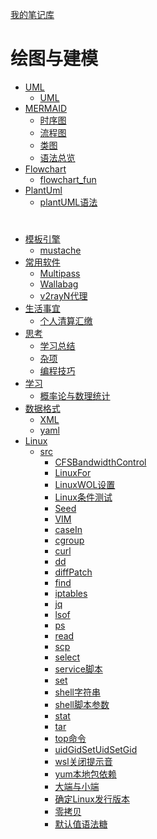 [我的笔记库](README.md)
# 绘图与建模
  * [UML]()
    * [UML](./0.绘图与建模_UML/UML.md)
  * [MERMAID](./1.绘图与建模_MERMAID/README.md)
    * [时序图](./1.绘图与建模_MERMAID/时序图.md)
    * [流程图](./1.绘图与建模_MERMAID/流程图.md)
    * [类图](./1.绘图与建模_MERMAID/类图.md)
    * [语法总览](./1.绘图与建模_MERMAID/语法总览.md)
  * [Flowchart]()
    * [flowchart_fun](./2.绘图与建模_Flowchart/flowchart_fun.md)
  * [PlantUml]()
    * [plantUML语法](./3.绘图与建模_PlantUml/plantUML语法.md)

# 
  * [模板引擎](./4.模板引擎/README.md)
    * [mustache](./4.模板引擎/mustache/README.md)
  * [常用软件]()
    * [Multipass](./5.常用软件/Multipass.md)
    * [Wallabag](./5.常用软件/Wallabag.md)
    * [v2rayN代理](./5.常用软件/v2rayN代理.md)
  * [生活事宜]()
    * [个人清算汇缴](./6.生活事宜/个人清算汇缴.md)
  * [思考](./7.思考/README.md)
    * [学习总结](./7.思考/学习总结.md)
    * [杂项](./7.思考/杂项.md)
    * [编程技巧](./7.思考/编程技巧.md)
  * [学习]()
    * [概率论与数理统计](./8.学习/概率论与数理统计.md)
  * [数据格式]()
    * [XML](./9.数据格式/XML.md)
    * [yaml](./9.数据格式/yaml.md)
  * [Linux]()
    * [src]()
      * [CFSBandwidthControl](./10.Linux/src/CFSBandwidthControl.md)
      * [LinuxFor](./10.Linux/src/LinuxFor.md)
      * [LinuxWOL设置](./10.Linux/src/LinuxWOL设置.md)
      * [Linux条件测试](./10.Linux/src/Linux条件测试.md)
      * [Seed](./10.Linux/src/Seed.md)
      * [VIM](./10.Linux/src/VIM.md)
      * [caseIn](./10.Linux/src/caseIn.md)
      * [cgroup](./10.Linux/src/cgroup.md)
      * [curl](./10.Linux/src/curl.md)
      * [dd](./10.Linux/src/dd.md)
      * [diffPatch](./10.Linux/src/diffPatch.md)
      * [find](./10.Linux/src/find.md)
      * [iptables](./10.Linux/src/iptables.md)
      * [jq](./10.Linux/src/jq.md)
      * [lsof](./10.Linux/src/lsof.md)
      * [ps](./10.Linux/src/ps.md)
      * [read](./10.Linux/src/read.md)
      * [scp](./10.Linux/src/scp.md)
      * [select](./10.Linux/src/select.md)
      * [service脚本](./10.Linux/src/service脚本.md)
      * [set](./10.Linux/src/set.md)
      * [shell字符串](./10.Linux/src/shell字符串.md)
      * [shell脚本参数](./10.Linux/src/shell脚本参数.md)
      * [stat](./10.Linux/src/stat.md)
      * [tar](./10.Linux/src/tar.md)
      * [top命令](./10.Linux/src/top命令.md)
      * [uidGidSetUidSetGid](./10.Linux/src/uidGidSetUidSetGid.md)
      * [wsl关闭提示音](./10.Linux/src/wsl关闭提示音.md)
      * [yum本地包依赖](./10.Linux/src/yum本地包依赖.md)
      * [大端与小端](./10.Linux/src/大端与小端.md)
      * [确定Linux发行版本](./10.Linux/src/确定Linux发行版本.md)
      * [零拷贝](./10.Linux/src/零拷贝.md)
      * [默认值语法糖](./10.Linux/src/默认值语法糖.md)

